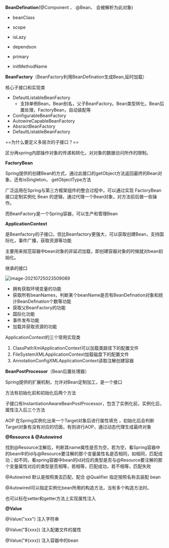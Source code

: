  **BeanDefination**(@Component 、 @Bean、 <bean/>会被解析为此对象)

- beanClass

- scope

- isLazy

- dependson

- primary

- initMethodName

**BeanFactory**（BeanFactory利用BeanDefination生成Bean,延时加载）

核心子接口和实现类

- DefaultListableBeanFactory
  - 支持单例Bean，Bean别名，父子BeanFactory。Bean类型转化，Bean后置处理，FactoryBean，自动装配等
- ConfigurableBeanFactory
- AutowireCapableBeanFactory
- AbsractBeanFactory
- DefaultListableBeanFactory

==为什么要定义多层次的子接口？==

区分再spring内部操作对象的传递和转化，对对象的数据访问所作的限制。

**FactoryBean**

Spring提供的创建Bean的方式，通过此接口的getObject方法返回最终的Bean对象，还有isSingleton， getObjectType方法

广泛运用在Spring与第三方框架组件的整合过程中，可以通过实现 FactoryBean 接口定制实例化 Bean 的逻辑，通过代理一个Bean对象，对方法前后做一些操作。

而BeanFactory是一个Spring容器，可以生产和管理Bean

**ApplicationContext**

是Beanfactory的子接口，但比Beanfactory更强大，可以获取创建Bean，支持国际化，事件广播，获取资源等功能

主要用来规范容器中bean对象的非延迟加载，即创建容器对象的时候就对bean初始化。

继承的接口

![image-20210725023509089](E:\学习笔记\typora\img\image-20210725023509089.png)

- 拥有获取环境变量的功能
- 获取所有beanNames，判断某个beanName是否有BeanDefination对象和统计BeanDefination个数等功能
- 获取父BeanFactory的功能
- 国际化功能
- 事件发布功能
- 加载并获取资源的功能

ApplicationContext的三个常用实现类

1. ClassPathXmlApplicationContext可以加载类路径下的配置文件
2. FileSystemXMLApplicationContext加载磁盘下的配置文件
3. AnnotationConfigXMLApplicationContext读取注解创建容器

**BeanPostProcessor**（Bean后置处理器）

Spring提供的扩展机制，允许对Bean定制加工，是一个接口

方法有初始化前和初始化后两个方法

子接口有InstantiationAwareBeanPostProcessor，包含了实例化前，实例化后，属性注入后三个方法



AOP  在Spring实例化出来一个Target对象后进行属性填充 ，初始化后会判断Target对象有没有对应的切面，有则进行AOP，通过动态代理生成最终对象

**@Resource & @Autowired**

找到@Resource注解后，判断其name属性是否为空，若为空，看Spring容器中的bean中的id与@Resource要注解的那个变量属性名是否相同，如相同，匹配成功；如不同，看spring容器中bean的id对应的类型是否与@Resource要注解的那个变量属性对应的类型是否相等，若相等，匹配成功，若不相等，匹配失败

@Autowired 默认是按照类去匹配，配合 @Qualifier 指定按照名称去装配 bean

@Autowired可以指定实例化bean所用的构造方法，当有多个构造方法时。

也可以标在setter和getter方法上实现属性注入

**@Value**

@Value("xxx") 注入字符串

@Value("${xxx}) 注入配置文件的属性

@Value("#{xxx}) 注入容器中的bean

